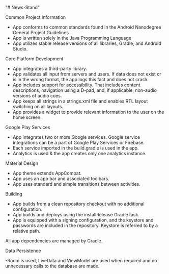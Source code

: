 "# News-Stand" 

Common Project Information

- App conforms to common standards found in the Android Nanodegree General Project Guidelines
- App is written solely in the Java Programming Language
- App utilizes stable release versions of all libraries, Gradle, and Android Studio.

Core Platform Development

- App integrates a third-party library.
- App validates all input from servers and users. If data does not exist or is in the wrong format, the app logs this fact and does not crash.
- App includes support for accessibility. That includes content descriptions, navigation using a D-pad, and, if applicable, non-audio versions of audio cues.
- App keeps all strings in a strings.xml file and enables RTL layout switching on all layouts.
- App provides a widget to provide relevant information to the user on the home screen.

Google Play Services

- App integrates two or more Google services. Google service integrations can be a part of Google Play Services or Firebase.
- Each service imported in the build.gradle is used in the app.
- Analytics is used & the app creates only one analytics instance. 

Material Design

- App theme extends AppCompat.
- App uses an app bar and associated toolbars.
- App uses standard and simple transitions between activities.

Building

- App builds from a clean repository checkout with no additional configuration.
- App builds and deploys using the installRelease Gradle task.
- App is equipped with a signing configuration, and the keystore and passwords are included in the repository. Keystore is referred to by a relative path.

All app dependencies are managed by Gradle.

Data Persistence

-Room is used, LiveData and ViewModel are used when required and no unnecessary calls to the database are made.
